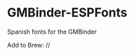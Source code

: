 # GMBinder-ESPFonts
Spanish fonts for the GMBinder



Add to Brew:
/*<link rel = "stylesheet" type = "text/css" href = "https://dracoexe.github.io/GMBinder-ESPFonts/ESPFonts_v1.css"/>*/
